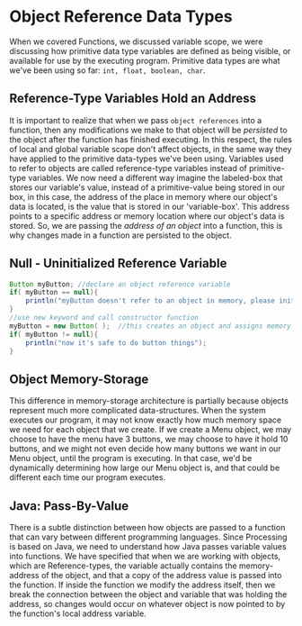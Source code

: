 # Object Reference Data Types

When we covered Functions, we discussed variable scope, we were discussing how primitive data type variables are defined as being visible, or available for use by the executing program. Primitive data types are what we've been using so far: `int, float, boolean, char`.

## Reference-Type Variables Hold an Address

It is important to realize that when we pass `object references` into a function, then any modifications we make to that object will be _persisted_ to the object after the function has finished executing. In this respect, the rules of local and global variable scope don't affect objects, in the same way they have applied to the primitive data-types we've been using. Variables used to refer to objects are called reference-type variables instead of primitive-type variables. We now need a different way imagine the labeled-box that stores our variable's value, instead of a primitive-value being stored in our box, in this case, the address of the place in memory where our object's data is located, is the value that is stored in our 'variable-box'. This address points to a specific address or memory location where our object's data is stored. So, we are passing the _address of an object_ into a function, this is why changes made in a function are persisted to the object.

## Null - Uninitialized Reference Variable

```java
Button myButton; //declare an object reference variable
if( myButton == null){
    println("myButton doesn't refer to an object in memory, please initialize before trying to use");
}
//use new keyword and call constructor function 
myButton = new Button( );  //this creates an object and assigns memory address to myButton variable
if( myButton != null){
    println("now it's safe to do button things");
}
```

## Object Memory-Storage

This difference in memory-storage architecture is partially because objects represent much more complicated data-structures. When the system executes our program, it may not know exactly how much memory space we need for each object that we create. If we create a Menu object, we may choose to have the menu have 3 buttons, we may choose to have it hold 10 buttons, and we might not even decide how many buttons we want in our Menu object, until the program is executing. In that case, we'd be dynamically determining how large our Menu object is, and that could be different each time our program executes.

## Java:  Pass-By-Value

There is a subtle distinction between how objects are passed to a function that can vary between different programming languages. Since Processing is based on Java, we need to understand how Java passes variable values into functions. We have specified that when we are working with objects, which are Reference-types, the variable actually contains the memory-address of the object, and that a copy of the address value is passed into the function. If inside the function we modify the address itself, then we break the connection between the object and variable that was holding the address, so changes would occur on whatever object is now pointed to by the function's local address variable.

